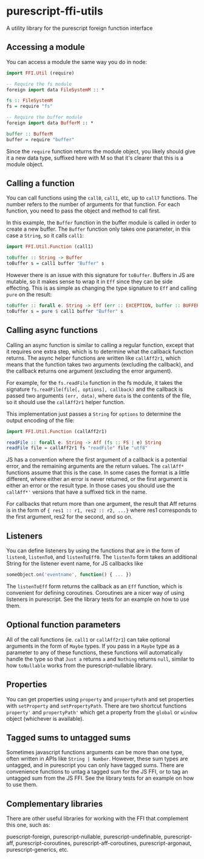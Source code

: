 # purescript-ffi-utils

A utility library for the purescript foreign function interface


## Accessing a module

You can access a module the same way you do in node:

```purescript
import FFI.Util (require)

-- Require the fs module
foreign import data FileSystemM :: *

fs :: FileSystemM
fs = require "fs"

-- Require the buffer module
foreign import data BufferM :: *

buffer :: BufferM
buffer = require "buffer"
```

Since the `require` function returns the module object, you likely should give it a new data type, suffixed here 
with M so that it's clearer that this is a module object.


## Calling a function

You can call functions using the `call0`, `call1`, etc, up to `call7` functions. The number refers to the number of 
arguments for that function. For each function, you need to pass the object and method to call first.

In this example, the `Buffer` function in the buffer module is called in order to create a new buffer. The `Buffer` 
function only takes one parameter, in this case a `String`, so it calls `call1`:

```purescript
import FFI.Util.Function (call1)

toBuffer :: String -> Buffer
toBuffer s = call1 buffer "Buffer" s
```

However there is an issue with this signature for `toBuffer`. Buffers in JS are mutable, so it makes sense to wrap 
it in `Eff` since they can be side effecting. This is as simple as changing the type signature to `Eff` and calling 
`pure` on the result:

```purescript
toBuffer :: forall e. String -> Eff (err :: EXCEPTION, buffer :: BUFFER | e) Buffer
toBuffer s = pure $ call1 buffer "Buffer" s
```


## Calling async functions

Calling an async function is similar to calling a regular function, except that it requires one extra step, which is to 
determine what the callback function returns. The async helper functions are written like `callAff2r1`, which means that 
the function takes two arguments (excluding the callback), and the callback **r**eturns one argument (excluding the 
error argument).

For example, for the `fs.readFile` function in the fs module, it takes the signature `fs.readFile(file[, options], callback)` 
and the callback is passed two arguments `(err, data)`, where `data` is the contents of the file, so it should use the 
`callAff2r1` helper function.

This implementation just passes a `String` for `options` to determine the output encoding of the file:

```purescript
import FFI.Util.Function (callAff2r1)

readFile :: forall e. String -> Aff (fs :: FS | e) String
readFile file = callAff2r1 fs "readFile" file "utf8"
```

JS has a convention where the first argument of a callback is a potential error, and the remaining arguments are the 
return values. The `callAff*` functions assume that this is the case. In some cases the format is a little different, 
where either an error is never returned, or the first argument is either an error or the result type. In those cases 
you should use the `callAff*'` versions that have a suffixed tick in the name.

For callbacks that return more than one argument, the result that Aff returns is in the form of 
`{ res1 :: r1, res2 :: r2, ...}` where res1 corresponds to the first argument, res2 for the second, and so on.


## Listeners

You can define listeners by using the functions that are in the form of `listen0`, `listenTo0`, and `listenToEff0`. 
The `listenTo` form takes an additional String for the listener event name, for JS callbacks like 

```js
someObject.on('eventname', function() { ... })
```

The `listenToEff` form returns the callback as an `Eff` function, which is convenient for defining coroutines. 
Coroutines are a nicer way of using listeners in purescript. See the library tests for an example on how to use them. 


## Optional function parameters

All of the call functions (ie. `call1` or `callAff2r1`) can take optional arguments in the form of `Maybe` types. If 
you pass in a `Maybe` type as a parameter to any of these functions, these functions will automatically handle the 
type so that `Just a` returns `a` and `Nothing` returns `null`, similar to how `toNullable` works from the 
purescript-nullable library.


## Properties

You can get properties using `property` and `propertyPath` and set properties with `setProperty` and `setPropertyPath`. 
There are two shortcut functions `property'` and `propertyPath'` which get a property from the `global` or `window` 
object (whichever is available).


## Tagged sums to untagged sums

Sometimes javascript functions arguments can be more than one type, often written in APIs like `String | Number`. 
However, these sum types are untagged, and in purescript you can only have tagged sums. There are convenience 
functions to untag a tagged sum for the JS FFI, or to tag an untagged sum from the JS FFI. See the library tests for 
an example on how to use them.


## Complementary libraries

There are other useful libraries for working with the FFI that complement this one, such as:

puescript-foreign, purescript-nullable, purescript-undefinable, purescript-aff, purescript-coroutines, 
purescript-aff-coroutines, purescript-argonaut, purescript-generics, etc.
